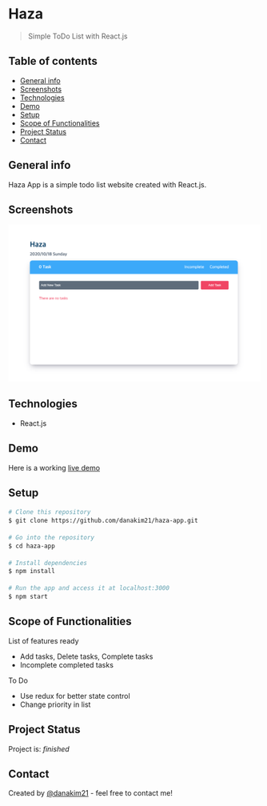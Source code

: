 # Haza

> Simple ToDo List with React.js

## Table of contents

- [General info](#general-info)
- [Screenshots](#screenshots)
- [Technologies](#technologies)
- [Demo](#demo)
- [Setup](#setup)
- [Scope of Functionalities](#scope-of-functionalities)
- [Project Status](#project-status)
- [Contact](#contact)

## General info

Haza App is a simple todo list website created with React.js.

## Screenshots

![Haza Preview](./img/preview.png)

## Technologies

- React.js

## Demo

Here is a working [live demo](https://danakim21.github.io/haza-app/#/)

## Setup

```sh
# Clone this repository
$ git clone https://github.com/danakim21/haza-app.git

# Go into the repository
$ cd haza-app

# Install dependencies
$ npm install

# Run the app and access it at localhost:3000
$ npm start
```

## Scope of Functionalities

List of features ready 

- Add tasks, Delete tasks, Complete tasks
- Incomplete completed tasks

To Do

- Use redux for better state control
- Change priority in list

## Project Status

Project is: _finished_

## Contact

Created by [@danakim21](https://danakim21.github.io/) - feel free to contact me!
